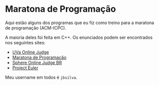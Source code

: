 # Maratona de Programação

Aqui estão alguns dos programas que eu fiz como treino para a maratona de
programação (ACM-ICPC).

A maioria deles foi feita em C++. Os enunciados podem ser encontrados nos
seguintes sites:

*   [UVa Online Judge](http://uva.onlinejudge.org/)
*   [Maratona de Programação](http://maratona.ime.usp.br/)
*   [Sphere Online Judge BR](http://br.spoj.pl/)
*   [Project Euler](https://projecteuler.net)

Meu username em todos é `jbsilva`.
